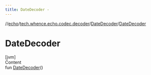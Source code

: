 ```yaml
---
title: DateDecoder -
---
```

//[echo](../../index.md)/[tech.whence.echo.codec.decoder](../index.md)/[DateDecoder](index.md)/[DateDecoder](-date-decoder.md)



# DateDecoder  
[jvm]  
Content  
fun [DateDecoder](-date-decoder.md)()  



